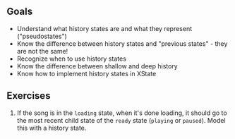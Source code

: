 

## Goals
- Understand what history states are and what they represent ("pseudostates")
- Know the difference between history states and "previous states" - they are not the same!
- Recognize when to use history states
- Know the difference between shallow and deep history
- Know how to implement history states in XState

## Exercises
1. If the song is in the `loading` state, when it's done loading, it should go to the most recent child state of the `ready` state (`playing` or `paused`). Model this with a history state.